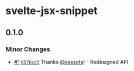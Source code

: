 # svelte-jsx-snippet

## 0.1.0

### Minor Changes

- [#1](https://github.com/ssssota/svelte-jsx-snippet/pull/1) [`6576cd3`](https://github.com/ssssota/svelte-jsx-snippet/commit/6576cd33a4ce8f06c8b09732c3745e626e6a1ee5) Thanks [@ssssota](https://github.com/ssssota)! - Redesigned API
